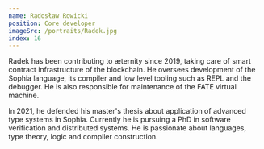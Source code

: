 ```yaml
---
name: Radosław Rowicki
position: Core developer
imageSrc: /portraits/Radek.jpg
index: 16
---
```


Radek has been contributing to æternity since 2019, taking care of smart contract infrastructure of
the blockchain. He oversees development of the Sophia language, its compiler and low level tooling
such as REPL and the debugger. He is also responsible for maintenance of the FATE virtual machine.

In 2021, he defended his master's thesis about application of advanced type systems in Sophia.
Currently he is pursuing a PhD in software verification and distributed systems. He is passionate
about languages, type theory, logic and compiler construction.
